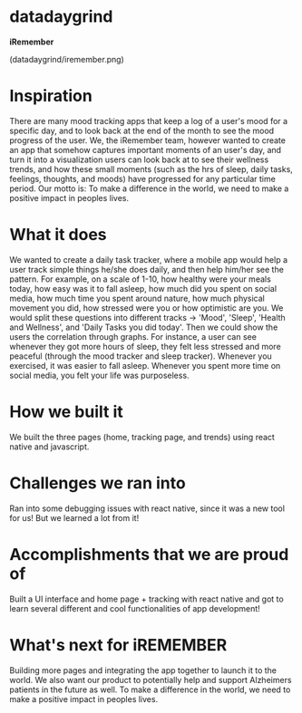 # datadaygrind

**iRemember**

(datadaygrind/iremember.png)

# Inspiration
There are many mood tracking apps that keep a log of a user's mood for a specific day, and to look back at the end of the month to see the mood progress of the user. We, the iRemember team, however wanted to create an app that somehow captures important moments of an user's day, and turn it into a visualization users can look back at to see their wellness trends, and how these small moments (such as the hrs of sleep, daily tasks, feelings, thoughts, and moods) have progressed for any particular time period. Our motto is: To make a difference in the world, we need to make a positive impact in peoples lives.

# What it does
We wanted to create a daily task tracker, where a mobile app would help a user track simple things he/she does daily, and then help him/her see the pattern. For example, on a scale of 1-10, how healthy were your meals today, how easy was it to fall asleep, how much did you spent on social media, how much time you spent around nature, how much physical movement you did, how stressed were you or how optimistic are you. We would split these questions into different tracks -> 'Mood', 'Sleep', 'Health and Wellness', and 'Daily Tasks you did today'. Then we could show the users the correlation through graphs. For instance, a user can see whenever they got more hours of sleep, they felt less stressed and more peaceful (through the mood tracker and sleep tracker). Whenever you exercised, it was easier to fall asleep. Whenever you spent more time on social media, you felt your life was purposeless.

# How we built it
We built the three pages (home, tracking page, and trends) using react native and javascript.

# Challenges we ran into
Ran into some debugging issues with react native, since it was a new tool for us! But we learned a lot from it!

# Accomplishments that we are proud of
Built a UI interface and home page + tracking with react native and got to learn several different and cool functionalities of app development!

# What's next for iREMEMBER
Building more pages and integrating the app together to launch it to the world. We also want our product to potentially help and support Alzheimers patients in the future as well. To make a difference in the world, we need to make a positive impact in peoples lives.
